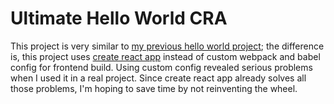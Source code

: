 # Ultimate Hello World CRA

This project is very similar to [my previous hello world project][1]; the difference is, this project uses [create react app][2] instead of custom webpack and babel config for frontend build. Using custom config revealed serious problems when I used it in a real project. Since create react app already solves all those problems, I'm hoping to save time by not reinventing the wheel.

[1]: git@github.com:andrewnessinjim/ultimate-hello-world-cra.git
[2]: https://create-react-app.dev/